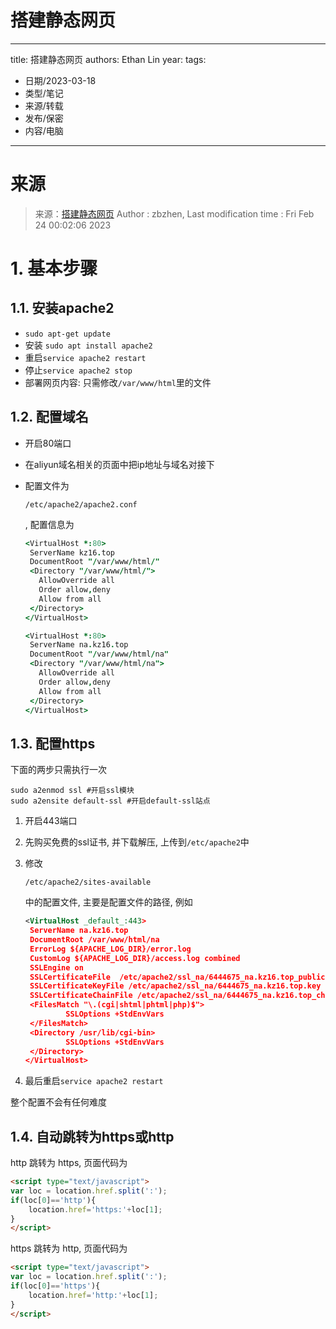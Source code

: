 # 搭建静态网页


---
title: 搭建静态网页
authors: Ethan Lin
year:
tags:
  - 日期/2023-03-18 
  - 类型/笔记 
  - 来源/转载 
  - 发布/保密 
  - 内容/电脑 
---






# 来源

> 来源：[搭建静态网页](https://kz16.top/remote/http.html)
> Author : zbzhen,    Last modification time : Fri Feb 24 00:02:06 2023



# 1. 基本步骤

## 1.1. 安装apache2

- `sudo apt-get update`
- 安装 `sudo apt install apache2`
- 重启`service apache2 restart`
- 停止`service apache2 stop`
- 部署网页内容: 只需修改`/var/www/html`里的文件

## 1.2. 配置域名

- 开启80端口

- 在aliyun域名相关的页面中把ip地址与域名对接下

- 配置文件为

  ```
  /etc/apache2/apache2.conf
  ```

  , 配置信息为

  ```j
  <VirtualHost *:80>
   ServerName kz16.top
   DocumentRoot "/var/www/html/"
   <Directory "/var/www/html/">
     AllowOverride all
     Order allow,deny
     Allow from all
   </Directory>
  </VirtualHost>
  
  <VirtualHost *:80>
   ServerName na.kz16.top
   DocumentRoot "/var/www/html/na"
   <Directory "/var/www/html/na">
     AllowOverride all
     Order allow,deny
     Allow from all
   </Directory>
  </VirtualHost>
  ```

## 1.3. 配置https

下面的两步只需执行一次

```
sudo a2enmod ssl #开启ssl模块
sudo a2ensite default-ssl #开启default-ssl站点
```

1. 开启443端口

2. 先购买免费的ssl证书, 并下载解压, 上传到`/etc/apache2`中

3. 修改

   ```
   /etc/apache2/sites-available
   ```

   中的配置文件, 主要是配置文件的路径, 例如

   ```xml
   <VirtualHost _default_:443>
   	ServerName na.kz16.top
   	DocumentRoot /var/www/html/na
   	ErrorLog ${APACHE_LOG_DIR}/error.log
   	CustomLog ${APACHE_LOG_DIR}/access.log combined
   	SSLEngine on
   	SSLCertificateFile	/etc/apache2/ssl_na/6444675_na.kz16.top_public.crt
   	SSLCertificateKeyFile /etc/apache2/ssl_na/6444675_na.kz16.top.key
   	SSLCertificateChainFile /etc/apache2/ssl_na/6444675_na.kz16.top_chain.crt
   	<FilesMatch "\.(cgi|shtml|phtml|php)$">
   			SSLOptions +StdEnvVars
   	</FilesMatch>
   	<Directory /usr/lib/cgi-bin>
   			SSLOptions +StdEnvVars
   	</Directory>
   </VirtualHost>
   ```

4. 最后重启`service apache2 restart`

整个配置不会有任何难度

## 1.4. 自动跳转为https或http

http 跳转为 https, 页面代码为

```html
<script type="text/javascript">
var loc = location.href.split(':');
if(loc[0]=='http'){
	location.href='https:'+loc[1];
}
</script>
```

https 跳转为 http, 页面代码为

```html
<script type="text/javascript">
var loc = location.href.split(':');
if(loc[0]=='https'){
	location.href='http:'+loc[1];
}
</script>
```

